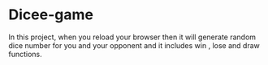 # Dicee-game

In this project, when you reload your browser then it will generate random dice number for you and your opponent and it includes win , lose  and draw functions.
